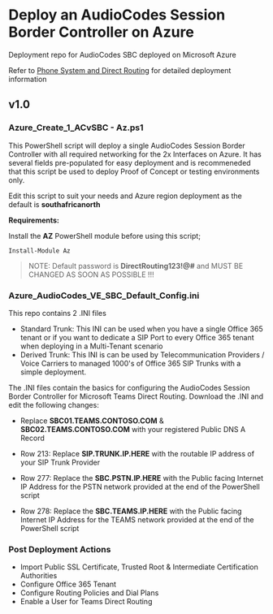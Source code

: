 # Deploy an AudioCodes Session Border Controller on Azure
Deployment repo for AudioCodes SBC deployed on Microsoft Azure

Refer to [Phone System and Direct Routing](https://docs.microsoft.com/en-us/MicrosoftTeams/direct-routing-landing-page) for detailed deployment information

## v1.0

### Azure_Create_1_ACvSBC - Az.ps1

This PowerShell script will deploy a single AudioCodes Session Border Controller with all required networking for the 2x Interfaces on Azure. It has several fields pre-populated for easy deployment and is recommeneded that this script be used to deploy Proof of Concept or testing environments only.

Edit this script to suit your needs and Azure region deployment as the default is **southafricanorth**

**Requirements:**

Install the **AZ** PowerShell module before using this script;

`Install-Module Az`

> NOTE: Default password is **DirectRouting123!@#** and MUST BE CHANGED AS SOON AS POSSIBLE !!!

### Azure_AudioCodes_VE_SBC_Default_Config.ini

This repo contains 2 .INI files
- Standard Trunk: This INI can be used when you have a single Office 365 tenant or if you want to dedicate a SIP Port to every Office 365 tenant when deploying in a Multi-Tenant scenario
- Derived Trunk: This INI is can be used by Telecommunication Providers / Voice Carriers to managed 1000's of Office 365 SIP Trunks with a simple deployment.

The .INI files contain the basics for configuring the AudioCodes Session Border Controller for Microsoft Teams Direct Routing. Download the .INI and edit the following changes:

- Replace **SBC01.TEAMS.CONTOSO.COM** & **SBC02.TEAMS.CONTOSO.COM** with your registered Public DNS A Record

- Row 213: Replace **SIP.TRUNK.IP.HERE** with the routable IP address of your SIP Trunk Provider

- Row 277: Replace the **SBC.PSTN.IP.HERE** with the Public facing Internet IP Address for the PSTN network provided at the end of the PowerShell script

- Row 278: Replace the **SBC.TEAMS.IP.HERE** with the Public facing Internet IP Address for the TEAMS network provided at the end of the PowerShell script

### Post Deployment Actions

- Import Public SSL Certificate, Trusted Root & Intermediate Certification Authorities
- Configure Office 365 Tenant
- Configure Routing Policies and Dial Plans
- Enable a User for Teams Direct Routing
